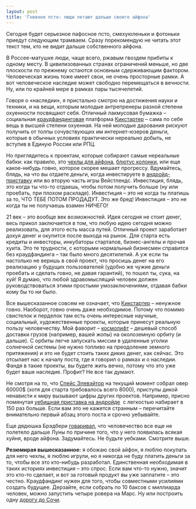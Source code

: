 ```yaml
---
layout: post
title: 'Гневное псто: люди летают дальше своего айфона'
---
```


Сегодня будет серьезное пафосное псто, смехуюленьки и фотоньки приедут следующим трамваем. Сразу порекомендую не читать этот текст тем, кто не видит дальше собственного айфона.

В Россее-матушке люди, чаще всего, ржавым гвоздем прибиты к одному месту. В цивилизованных странах ограничений меньше, но две плоскости по прежнему остаются основным сдерживающим фактором. Человеческая жизнь тоже имеет свои, не очень просторные рамки. А вот человеческое наследие может свободно перемещаться в вечности. Ну, или по крайней мере в рамках пары тысячелетий.

Говоря о «наследии», я пристально смотрю на достижения науки и техники, и на вещи, которым молодые антрепренеры разной степени охуенности посвящают себя. Отличный лакмусовая бумажка – социальная [краудфандинговая](http://ru.wikipedia.org/wiki/%D0%9A%D1%80%D0%B0%D1%83%D0%B4%D1%84%D0%B0%D0%BD%D0%B4%D0%B8%D0%BD%D0%B3) платформа [Кикстартер](http://www.kickstarter.com) – сама по себе вещь в высшей степени охуенная. На ней молодые дарования рискуют получить от толпы сочувствующих им интернет-юзеров деньги, которые в обычных условиях практически нереально добыть, не вступив в Единую России или РПЦ.

Но приглядитесь к проектам, которые собирают самые нереальные бабки: как правило, это [чехлы для айфона](http://www.kickstarter.com/projects/1104350651/taktik-premium-protection-system-for-the-iphone?ref=live), [блютус колонки](http://www.kickstarter.com/projects/2107726947/hidden-radio-and-bluetooth-speaker?ref=live), или еще какое-нибудь говно, которое скорее мешает прогрессу. Вдумайтесь, блядь, на что вы отдаете деньги, когда инвестируете в [андройд-приставку](http://www.kickstarter.com/projects/ouya/ouya-a-new-kind-of-video-game-console?ref=live) или во вторую часть игры Вейстлендс. Инвестиция, блядь, это когда ты что-то отдаешь, чтобы потом получить больше (ну или проебать, при плохом раскладе). Инвестиция – это не когда ты платишь за то, ЧТО ТЕБЕ ПОТОМ ПРОДАДУТ. Это же бред! Инвестиция – это не когда ты не получаешь взамен НИЧЕГО!

21 век – это вообще век возможностей. Идея сегодня не стоит денег, весь прикол заключается в том, что любую идею сегодня можно реализовать, для этого есть масса путей. Отличный проект заработает дохуя денег и окупится после выхода на рынок. Для старта есть кредиты и инвесторы, инкубаторы стартапов, бизнес-ангелы и прочая хуита. Это те трудности, с которыми нормальный бизнесмен справится без краудфандинга – так было много десятилетий. А уж если ты настолько не веришь в свой проект, что просишь денег на его реализацию у будущих пользователей (удобно же чужие деньги проебать и сделать говно, не давая гарантий), то пошел ты, сука, на хуй! Я думаю, что любой здравомыслящий человек должен руководствоваться этими простыми умозаключениями, отдавая бабки кому бы то ни было.

Все вышесказанное совсем не означает, что [Кикстартер](http://kickstarter.com) – ненужное говно. Наоборот, говно очень даже необходимое. Потому что помимо свистелок и перделок там есть очень интересные научные, социальный, художественные проекты, которые принесут реальную пользу человечеству. Мой фаворит – [космолифт](http://www.kickstarter.com/projects/michaellaine/space-elevator-science-climb-to-the-sky-a-tethered) – дешевый способ доставки грузов (например, вашей жопы) на околоземную орбиту (и дальше). С орбиты легче запускать миссии в удаленные уголки солнечной системы (не нужно топливо на преодоление земного притяжения) и это не будет стоить таких диких денег, как сейчас. Это отсылает нас к началу поста, где я говорил о рамках и о наследии. Фандя в такие проекты, вы будете жить вечно, потому что это уже будет ваше наследие. Профит? Не все так думают.

Не смотря на то, что [Спейс Элевэйтор](http://www.kickstarter.com/projects/michaellaine/space-elevator-science-climb-to-the-sky-a-tethered) на текущий момент собрал овер 60000$ (хотя для старта требовалось всего 8000), приступы дикой ненависти к миру вызывают цифры других проектов. Например, присно помянутая [уебищная приставка на андройде](http://www.kickstarter.com/projects/ouya/ouya-a-new-kind-of-video-game-console?ref=live) &nbsp;с легкостью набирает в 150 раз больше. Если вам это не кажется странным – перечитайте внимательно первый абзац этого поста и срочно уебывайте.

Еще дядюшка Брэдбери [говаривал](http://www.dirty.ru/comments/350397), что человечество все еще не полетело дальше Луны по причине того, что у него появилась всякая хуйня, вроде айфона. Задумайтесь. Не будьте уебками. Смотрите выше.

**Резюмирая вышесказанное:** я обожаю свой айфон, я люблю покупать для него чехлы, я люблю игрули, но я никогда не буду платить деньги за то, чтобы все это кто-нибудь разработал. Единственная необходимая в таких историях инвестиция – это спрос. Если вам что-то нужно, значит это кто-то сделает, и вот за готовый продукт вы уже заплатите – это честно. Краудфандинг нужен для того, чтобы совместными усилиями создать будущее. Дерзайте, если собрать по 10 баксов с миллиарда человек, можно запустить четыре ровера на Марс. Ну или построить одну [дорогу до Сочи](http://www.onlinetambov.ru/upload/resize_cache/blog/58b/600_600_1/58b4f377740a7565e9b5fad2b78a52d6.jpg).